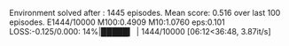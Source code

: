 Environment solved after : 1445 episodes.
Mean score: 0.516 over last 100 episodes.
E1444/10000 M100:0.4909 M10:1.0760 eps:0.101 LOSS:-0.125/0.000:  14%|█████▎                               | 1444/10000 [06:12<36:48,  3.87it/s]
